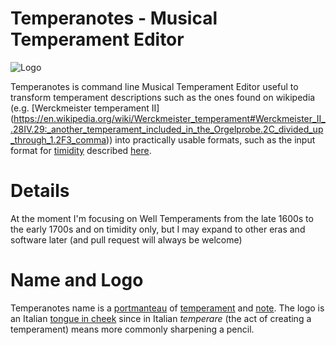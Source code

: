 # Temperanotes - Musical Temperament Editor
![Logo](https://github.com/davidedelvento/temperanotes/blob/master/logo.png)

Temperanotes is command line Musical Temperament Editor useful to transform temperament descriptions such as the ones found on wikipedia (e.g. [Werckmeister temperament II]
(https://en.wikipedia.org/wiki/Werckmeister_temperament#Werckmeister_II_.28IV.29:_another_temperament_included_in_the_Orgelprobe.2C_divided_up_through_1.2F3_comma)) into practically usable formats, such as the input format for [timidity](http://timidity.sourceforge.net/) described [here](http://music.stackexchange.com/questions/12566/what-file-format-does-timiditys-z-or-freq-table-option-require). 

# Details
At the moment I'm focusing on Well Temperaments from the late 1600s to the early 1700s and on timidity only, but I may expand to other eras and software later (and pull request will always be welcome)

# Name and Logo
Temperanotes name is a [portmanteau](https://en.wikipedia.org/wiki/Portmanteau) of [temperament](https://en.wikipedia.org/wiki/Musical_temperament) and [note](https://en.wikipedia.org/wiki/Musical_note).
The logo is an Italian [tongue in cheek](https://en.wikipedia.org/wiki/Tongue-in-cheek) since in Italian *temperare* (the act of creating a temperament) means more commonly sharpening a pencil.
